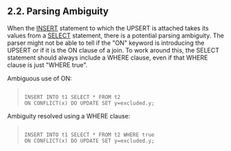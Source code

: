 ## 2\.2\. Parsing Ambiguity


When the [INSERT](lang_insert.html) statement to which the UPSERT is attached
takes its values from a [SELECT](lang_select.html) statement, there is a potential
parsing ambiguity. The parser might not be able to tell if the
"ON" keyword is introducing the UPSERT or if it is the ON clause
of a join. To work around this, the SELECT statement should always
include a WHERE clause, even if that WHERE clause is just
"WHERE true".



Ambiguous use of ON:




> ```
> 
> INSERT INTO t1 SELECT * FROM t2
> ON CONFLICT(x) DO UPDATE SET y=excluded.y;
> 
> ```


Ambiguity resolved using a WHERE clause:




> ```
> 
> INSERT INTO t1 SELECT * FROM t2 WHERE true
> ON CONFLICT(x) DO UPDATE SET y=excluded.y;
> 
> ```



